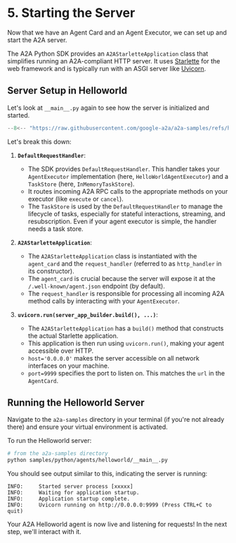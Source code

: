# 5. Starting the Server

Now that we have an Agent Card and an Agent Executor, we can set up and start the A2A server.

The A2A Python SDK provides an `A2AStarletteApplication` class that simplifies running an A2A-compliant HTTP server. It uses [Starlette](https://www.starlette.io/) for the web framework and is typically run with an ASGI server like [Uvicorn](https://www.uvicorn.org/).

## Server Setup in Helloworld

Let's look at `__main__.py` again to see how the server is initialized and started.

```python { .no-copy }
--8<-- "https://raw.githubusercontent.com/google-a2a/a2a-samples/refs/heads/main/samples/python/agents/helloworld/__main__.py"
```

Let's break this down:

1. **`DefaultRequestHandler`**:

   - The SDK provides `DefaultRequestHandler`. This handler takes your `AgentExecutor` implementation (here, `HelloWorldAgentExecutor`) and a `TaskStore` (here, `InMemoryTaskStore`).
   - It routes incoming A2A RPC calls to the appropriate methods on your executor (like `execute` or `cancel`).
   - The `TaskStore` is used by the `DefaultRequestHandler` to manage the lifecycle of tasks, especially for stateful interactions, streaming, and resubscription. Even if your agent executor is simple, the handler needs a task store.

2. **`A2AStarletteApplication`**:

   - The `A2AStarletteApplication` class is instantiated with the `agent_card` and the `request_handler` (referred to as `http_handler` in its constructor).
   - The `agent_card` is crucial because the server will expose it at the `/.well-known/agent.json` endpoint (by default).
   - The `request_handler` is responsible for processing all incoming A2A method calls by interacting with your `AgentExecutor`.

3. **`uvicorn.run(server_app_builder.build(), ...)`**:
   - The `A2AStarletteApplication` has a `build()` method that constructs the actual Starlette application.
   - This application is then run using `uvicorn.run()`, making your agent accessible over HTTP.
   - `host='0.0.0.0'` makes the server accessible on all network interfaces on your machine.
   - `port=9999` specifies the port to listen on. This matches the `url` in the `AgentCard`.

## Running the Helloworld Server

Navigate to the `a2a-samples` directory in your terminal (if you're not already there) and ensure your virtual environment is activated.

To run the Helloworld server:

```bash
# from the a2a-samples directory
python samples/python/agents/helloworld/__main__.py
```

You should see output similar to this, indicating the server is running:

```console { .no-copy }
INFO:     Started server process [xxxxx]
INFO:     Waiting for application startup.
INFO:     Application startup complete.
INFO:     Uvicorn running on http://0.0.0.0:9999 (Press CTRL+C to quit)
```

Your A2A Helloworld agent is now live and listening for requests! In the next step, we'll interact with it.
